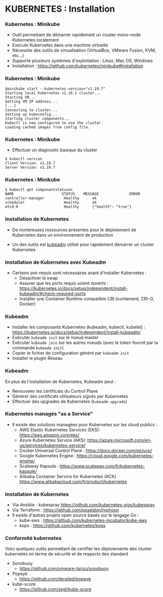 # KUBERNETES : Installation

### Kubernetes : Minikube

- Outil permettant de démarrer rapidement un cluster mono-node Kubernetes localement
- Execute Kubernetes dans une machine virtuelle
- Nécessite des outils de virtualisation (VirtualBox, VMware Fusion, KVM, etc...)
- Supporte plusieurs systèmes d'exploitation : Linux, Mac OS, Windows
- Installation : <https://github.com/kubernetes/minikube#Installation>


### Kubernetes : Minikube

```console
$minikube start --kubernetes-version="v1.19.7"
Starting local Kubernetes v1.16.1 cluster...
Starting VM...
Getting VM IP address...
[...]
Connecting to cluster...
Setting up kubeconfig...
Starting cluster components...
Kubectl is now configured to use the cluster.
Loading cached images from config file.
```

### Kubernetes : Minikube

- Effectuer un diagnostic basique du cluster

```console
$ kubectl version
Client Version: v1.19.7
Server Version: v1.19.7
```


### Kubernetes : Minikube

```console
$ kubectl get componentstatuses
NAME                      STATUS    MESSAGE              ERROR
controller-manager         Healthy      ok
scheduler                  Healthy      ok
etcd-0                     Healthy      {"health": "true"}
```

### Installation de Kubernetes


- De nombreuses ressources présentes pour le déploiement de Kubernetes dans un environnement de production

- Un des outils est [kubeadm](https://github.com/kubernetes/kubeadm) utilisé pour rapidement démarrer un cluster Kubernetes

### Installation de Kubernetes avec Kubeadm

- Certains pré-requis sont nécessaires avant d'installer Kubernetes :
    - Désactiver le swap
    - Assurer que les ports requis soient ouverts : <https://kubernetes.io/docs/setup/independent/install-kubeadm/#check-required-ports>
    - Installer une Container Runtime compatible CRI (containerd, CRI-O, Docker)

### Kubeadm

- Installer les composants Kubernetes (kubeadm, kubectl, kubelet) : <https://kubernetes.io/docs/setup/independent/install-kubeadm/>
- Exécuter `kubeadm init` sur le noeud master
- Exécuter `kubeadm join` sur les autres noeuds (avec le token fournit par la commande `kubeadm init`)
- Copier le fichier de configuration généré par `kubeadm init`
- Installer le plugin Réseau

### Kubeadm

En plus de l'installation de Kubernetes, Kubeadm peut :

- Renouveler les certificats du Control Plane
- Générer des certificats utilisateurs signés par Kubernetes
- Effectuer des upgrades de Kubernetes (`kubeadm upgrade`)

### Kubernetes managés "as a Service"

- Il existe des solutions managées pour Kubernetes sur les cloud publics :
    - AWS Elastic Kubernetes Services (EKS): <https://aws.amazon.com/eks/>
    - Azure Kubernetes Service (AKS): <https://azure.microsoft.com/en-us/services/kubernetes-service/>
    - Docker Universal Control Plane : <https://docs.docker.com/ee/ucp/>
    - Google Kubernetes Engine : <https://cloud.google.com/kubernetes-engine/>
    - Scaleway Kapsule : <https://www.scaleway.com/fr/kubernetes-kapsule/>
    - Alibaba Container Service for Kubernetes (ACK) <https://www.alibabacloud.com/fr/product/kubernetes>

### Installation de Kubernetes

- Via Ansible : kubespray <https://github.com/kubernetes-sigs/kubespray>
- Via Terraform : <https://github.com/poseidon/typhoon>
- Il existe d'autres projets open source basés sur le langage Go :
    - kube-aws : <https://github.com/kubernetes-incubator/kube-aws>
    - kops : <https://github.com/kubernetes/kops>

### Conformité kubernetes

Voici quelques outils permettant de certifier les déploiements des cluster kubernetes en terme de sécurité et de respects des standard

- Sonobuoy 
    - <https://github.com/vmware-tanzu/sonobuoy>
- Popeye
    - <https://github.com/derailed/popeye>
- kube-score
    - <https://github.com/zegl/kube-score>


